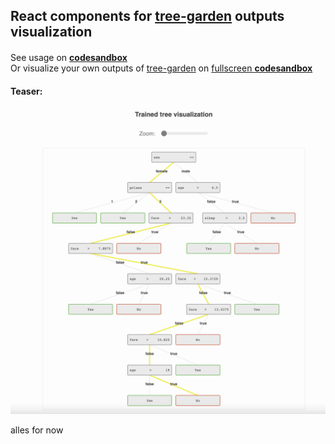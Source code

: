 ## React components  for [tree-garden](https://github.com/miob-miob/treeGarden) outputs visualization


#### 
See usage on [**codesandbox**](https://codesandbox.io/s/nostalgic-water-eozhj6?file=/src/App.js)  
Or visualize your own outputs of [tree-garden](https://github.com/miob-miob/treeGarden)  on [fullscreen **codesandbox**](https://eozhj6.csb.app/)


#### Teaser:

![image info](./assets/TreeGardenVisualization.png)


alles for now
